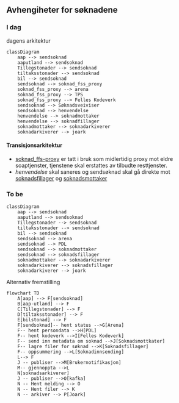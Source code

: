 ## Avhengiheter for søknadene


### I dag
<!--- #my-section --->
dagens arkitektur
```mermaid
classDiagram
    aap --> sendsoknad
    aaputland --> sendsoknad
    Tillegstonader --> sendsoknad
    tiltaksstonader --> sendsoknad
    bil --> sendsoknad
    sendsoknad --> soknad_fss_proxy
    soknad_fss_proxy --> arena
    soknad_fss_proxy --> TPS
    soknad_fss_proxy --> Felles Kodeverk
    sendsoknad --> Søknadsveiviser
    sendsoknad --> henvendelse
    henvendelse --> soknadmottaker
    henvendelse --> soknadfillager
    soknadmottaker --> soknadarkiverer
    soknadarkiverer --> joark
```
<!--- #my-section --->
#### Transisjonsarkitektur
- [soknad_ffs-proxy](https://github.com/navikt/soknad-fss-proxy) er tatt i bruk som midlertidig proxy mot eldre soaptjenster, tjenstene skal erstattes av tilbudte resttjenster.
- *henvendelse* skal saneres og sendsøknad skal gå direkte mot [soknadsfillager](https://github.com/navikt/soknadsfillager) og [soknadsmottaker](https://github.com/navikt/soknadsmottaker)

### To be
```mermaid
classDiagram
    aap --> sendsoknad
    aaputland --> sendsoknad
    Tillegstonader --> sendsoknad
    tiltaksstonader --> sendsoknad
    bil --> sendsoknad
    sendsoknad --> arena
    sendsoknad --> PDL
    sendsoknad --> soknadmottaker
    sendsoknad --> soknadsfillager
    soknadmottaker --> soknadarkiverer
    soknadarkiverer --> soknadsfillager
    soknadarkiverer --> joark
```
Alternativ fremstilling 
```mermaid
flowchart TD
    A[aap] --> F[sendsoknad]
    B[aap-utland] --> F
    C[Tillegstonader] --> F
    D[tiltaksstonader] --> F
    E[bilstonad] --> F
    F[sendsoknad]-- hent status -->G[Arena]
    F-- hent persondata -->H[PDL]
    F-- hent kodeverk -->I[Felles Kodeverk]
    F-- send inn metadata om soknad -->J[Soknadsmottkater]
    F-- lagre filer for søknad -->K[Soknadsfillager]
    F-- oppsummering -->L[Soknadinnsending]
    L--> F
    J -- publiser -->M[Brukernotifikasjon]
    M-- gjennoppta -->L
    N[soknadsarkiverer]
    J -- publiser -->O[kafka]
    N -- Hent melding --> O
    N -- Hent filer --> K 
    N -- arkiver --> P[Joark]
```